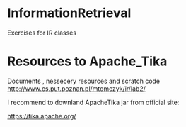 # InformationRetrieval
Exercises for IR classes

# Resources to Apache_Tika

Documents , nessecery resources and scratch code
http://www.cs.put.poznan.pl/mtomczyk/ir/lab2/

I recommend to downland ApacheTika jar from official site: 

https://tika.apache.org/
